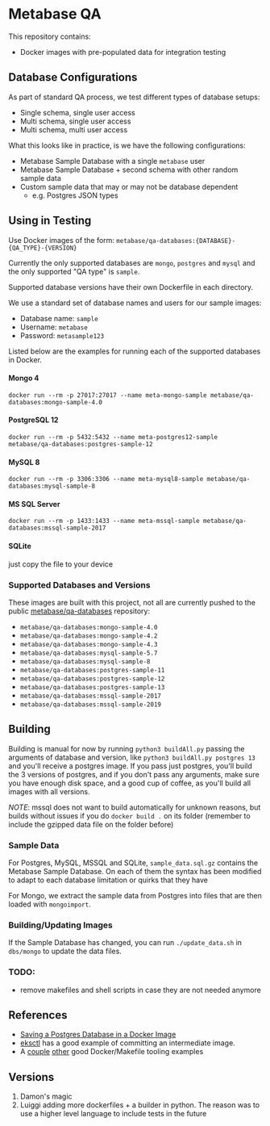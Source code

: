 # Metabase QA

This repository contains:

- Docker images with pre-populated data for integration testing

## Database Configurations

As part of standard QA process, we test different types of database setups:

- Single schema, single user access
- Multi schema, single user access
- Multi schema, multi user access

What this looks like in practice, is we have the following configurations:

- Metabase Sample Database with a single `metabase` user
- Metabase Sample Database + second schema with other random sample data
- Custom sample data that may or may not be database dependent
    - e.g. Postgres JSON types

## Using in Testing

Use Docker images of the form: `metabase/qa-databases:{DATABASE}-{QA_TYPE}-{VERSION}`

Currently the only supported databases are `mongo`, `postgres` and `mysql` and the only supported "QA type" is `sample`.

Supported database versions have their own Dockerfile in each directory.

We use a standard set of database names and users for our sample images:
- Database name: `sample`
- Username: `metabase`
- Password: `metasample123`

Listed below are the examples for running each of the supported databases in Docker.

#### Mongo 4
```shell
docker run --rm -p 27017:27017 --name meta-mongo-sample metabase/qa-databases:mongo-sample-4.0
```

#### PostgreSQL 12
```shell
docker run --rm -p 5432:5432 --name meta-postgres12-sample metabase/qa-databases:postgres-sample-12
```

#### MySQL 8
```shell
docker run --rm -p 3306:3306 --name meta-mysql8-sample metabase/qa-databases:mysql-sample-8
```

#### MS SQL Server
```shell
docker run --rm -p 1433:1433 --name meta-mssql-sample metabase/qa-databases:mssql-sample-2017
```

#### SQLite
just copy the file to your device

### Supported Databases and Versions

These images are built with this project, not all are currently pushed to the public [metabase/qa-databases](https://hub.docker.com/r/metabase/qa-databases/tags) repository:

- `metabase/qa-databases:mongo-sample-4.0`
- `metabase/qa-databases:mongo-sample-4.2`
- `metabase/qa-databases:mongo-sample-4.3`
- `metabase/qa-databases:mysql-sample-5.7`
- `metabase/qa-databases:mysql-sample-8`
- `metabase/qa-databases:postgres-sample-11`
- `metabase/qa-databases:postgres-sample-12`
- `metabase/qa-databases:postgres-sample-13`
- `metabase/qa-databases:mssql-sample-2017`
- `metabase/qa-databases:mssql-sample-2019`

## Building

Building is manual for now by running `python3 buildAll.py` passing the arguments of database and version, like `python3 buildAll.py postgres 13` and you'll receive a postgres image. If you pass just postgres, you'll build the 3 versions of postgres, and if you don't pass any arguments, make sure you have enough disk space, and a good cup of coffee, as you'll build all images with all versions.

*NOTE*: mssql does not want to build automatically for unknown reasons, but builds without issues if you do `docker build .` on its folder (remember to include the gzipped data file on the folder before)

### Sample Data

For Postgres, MySQL, MSSQL and SQLite, `sample_data.sql.gz` contains the Metabase Sample Database. On each of them the syntax has been modified to adapt to each database limitation or quirks that they have

For Mongo, we extract the sample data from Postgres into files that are then loaded with `mongoimport`.

### Building/Updating Images

If the Sample Database has changed, you can run `./update_data.sh` in `dbs/mongo` to update the data files.

### TODO:
- remove makefiles and shell scripts in case they are not needed anymore

## References

- [Saving a Postgres Database in a Docker Image](https://nickjanetakis.com/blog/docker-tip-79-saving-a-postgres-database-in-a-docker-image)
- [eksctl](https://github.com/weaveworks/eksctl/blob/master/Makefile.docker) has a good example of committing an intermediate image.
- A [couple](https://github.com/mvanholsteijn/docker-makefile/blob/master/Makefile) [other](https://github.com/philpep/dockerfiles/blob/master/Makefile) good Docker/Makefile tooling examples

## Versions
1) Damon's magic
2) Luiggi adding more dockerfiles + a builder in python. The reason was to use a higher level language to include tests in the future